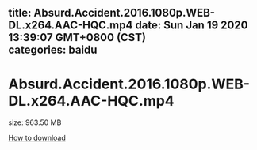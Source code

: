 
title: Absurd.Accident.2016.1080p.WEB-DL.x264.AAC-HQC.mp4
date: Sun Jan 19 2020 13:39:07 GMT+0800 (CST)    
categories: baidu
---

# Absurd.Accident.2016.1080p.WEB-DL.x264.AAC-HQC.mp4
size: 963.50 MB
 
 

[How to download](https://bpcam.bemobtrk.com/go/2ceec3aa-1ca2-46d6-b9ff-aaa5c184517c?jno=2392)